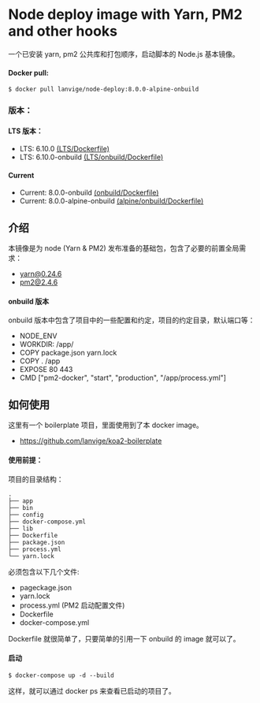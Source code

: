 # Node deploy image with Yarn, PM2 and other hooks

一个已安装 yarn, pm2 公共库和打包顺序，启动脚本的 Node.js 基本镜像。

#### Docker pull:

```
$ docker pull lanvige/node-deploy:8.0.0-alpine-onbuild
```


### 版本：

#### LTS 版本：

- LTS: 6.10.0 [(LTS/Dockerfile)](https://github.com/lanvige/docker-node-deploy/blob/master/lts/Dockerfile)
- LTS: 6.10.0-onbuild [(LTS/onbuild/Dockerfile)](https://github.com/lanvige/docker-node-deploy/blob/master/lts/onbuild/Dockerfile)

#### Current

- Current: 8.0.0-onbuild [(onbuild/Dockerfile)](https://github.com/lanvige/docker-node-deploy/blob/master/8.0.0/onbuild/Dockerfile)
- Current: 8.0.0-alpine-onbuild [(alpine/onbuild/Dockerfile)](https://github.com/lanvige/docker-node-deploy/blob/master/8.0.0/onbuild/alpine/Dockerfile)


## 介绍

本镜像是为 node (Yarn & PM2) 发布准备的基础包，包含了必要的前置全局需求：

- yarn@0.24.6
- pm2@2.4.6


#### onbuild 版本

onbuild 版本中包含了项目中的一些配置和约定，项目的约定目录，默认端口等：

- NODE_ENV
- WORKDIR: /app/
- COPY package.json yarn.lock
- COPY . /app
- EXPOSE 80 443
- CMD ["pm2-docker", "start", "production", "/app/process.yml"]



## 如何使用

这里有一个 boilerplate 项目，里面使用到了本 docker image。

- https://github.com/lanvige/koa2-boilerplate


#### 使用前提：

项目的目录结构：

```
.
├── app
├── bin
├── config
├── docker-compose.yml
├── lib
├── Dockerfile
├── package.json
├── process.yml
└── yarn.lock
```


必须包含以下几个文件:

- pageckage.json
- yarn.lock
- process.yml (PM2 启动配置文件)
- Dockerfile
- docker-compose.yml


Dockerfile 就很简单了，只要简单的引用一下 onbuild 的 image 就可以了。


#### 启动

```
$ docker-compose up -d --build
```

这样，就可以通过 docker ps 来查看已启动的项目了。
